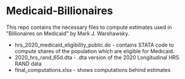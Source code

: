 # Medicaid-Billionaires
This repo contains the necessary files to compute estimates used in "Billionaires on Medicaid" by Mark J. Warshawsky. 

* hrs_2020_medicaid_eligibility_public.do - contains STATA code to compute shares of the population which are eligible for Medicaid.
* 2020_hrs_rand_65d.dta - .dta version of the 2020 Longitudinal HRS RAND data
* final_computations.xlsx - shows computations behind estimates
